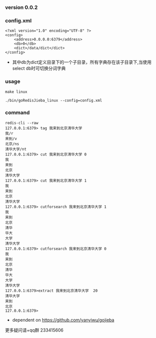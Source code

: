 ### version 0.0.2

### config.xml
```
<?xml version="1.0" encoding="UTF-8" ?>
<config>
    <address>0.0.0.0:6379</address>
    <db>0</db>
    <dict>/data/dict</dict>
</config>
```
* 其中db为dict定义目录下的一个子目录，所有字典存在该子目录下,当使用select db时可切换分词字典

### usage
```
make linux

./bin/goRedisJieba_linux --config=config.xml
```

### command
```
redis-cli --raw
127.0.0.1:6379> tag 我来到北京清华大学
我/r
来到/v
北京/ns
清华大学/nt
127.0.0.1:6379> cut 我来到北京清华大学 0
我
来到
北京
清华大学
127.0.0.1:6379> cut 我来到北京清华大学 1
我
来到
北京
清华大学
127.0.0.1:6379> cutforsearch 我来到北京清华大学 1
我
来到
北京
清华
华大
大学
清华大学
127.0.0.1:6379> cutforsearch 我来到北京清华大学 0
我
来到
北京
清华
华大
大学
清华大学
127.0.0.1:6379>extract 我来到北京清华大学  20
清华大学
来到
北京
127.0.0.1:6379>
```
* dependent on https://github.com/yanyiwu/gojieba 

更多疑问请+qq群 233415606

